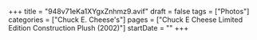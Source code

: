 +++
title = "948v71eKa1XYgxZnhmz9.avif"
draft = false
tags = ["Photos"]
categories = ["Chuck E. Cheese's"]
pages = ["Chuck E Cheese Limited Edition Construction Plush (2002)"]
startDate = ""
+++
